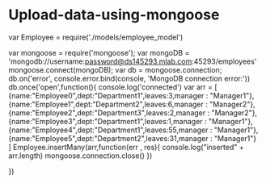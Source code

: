 # Upload-data-using-mongoose
var Employee = require('./models/employee_model') 


var mongoose = require('mongoose');
var mongoDB = 'mongodb://username:password@ds145293.mlab.com:45293/employees'
mongoose.connect(mongoDB);
var db = mongoose.connection;
db.on('error', console.error.bind(console, 'MongoDB connection error:'))
db.once('open',function(){
    console.log('connected')
    var arr = [
        {name:"Employee0",dept:"Department1",leaves:3,manager : "Manager1"},
        {name:"Employee1",dept:"Department2",leaves:6,manager : "Manager2"},
        {name:"Employee2",dept:"Department3",leaves:2,manager : "Manager2"},
        {name:"Employee3",dept:"Department1",leaves:1,manager : "Manager1"},
        {name:"Employee4",dept:"Department1",leaves:55,manager : "Manager1"},
        {name:"Employee5",dept:"Department2",leaves:31,manager : "Manager1"}    
    ]
    Employee.insertMany(arr,function(err , res){
        console.log("inserted" + arr.length)
        mongoose.connection.close()
    })
    
})
